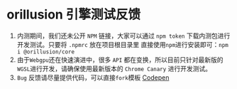 # orillusion 引擎测试反馈

1. 内测期间，我们还未公开 `NPM` 链接，大家可以通过 `npm token` 下载内测包进行开发测试。只要将 `.npmrc` 放在项目根目录里 直接使用`npm`进行安装即可：`npm i @orillusion/core`
2. 由于`Webgpu`还在快速演进中，很多 `API` 都在变换，所以目前只针对最新版的`WGSL`进行开发，请确保使用最新版本的 `Chrome Canary` 进行开发测试。
3. `Bug` 反馈请尽量提供代码，可以直接`fork`模板 [Codepen](https://codepen.io/orillusion/pen/XWZqvGY)


